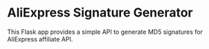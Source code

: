 # AliExpress Signature Generator

This Flask app provides a simple API to generate MD5 signatures for AliExpress affiliate API.
